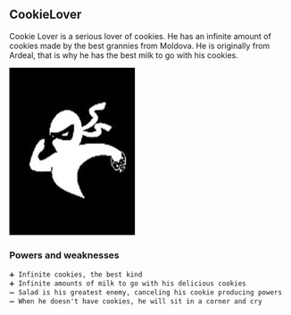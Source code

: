 ## CookieLover

Cookie Lover is a serious lover of cookies. He has an infinite amount of cookies made by the best grannies from Moldova. He is originally from Ardeal, that is why he has the best milk to go with his cookies.

![CookieLover image](/Images/cookieLover.jpg)

### Powers and weaknesses

    ➕ Infinite cookies, the best kind
    ➕ Infinite amounts of milk to go with his delicious cookies
    ➖ Salad is his greatest enemy, canceling his cookie producing powers
    ➖ When he doesn't have cookies, he will sit in a corner and cry